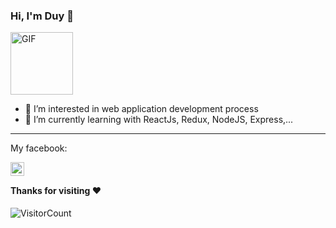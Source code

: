 ### Hi, I'm Duy 💙
<img alt="GIF" src="https://media.giphy.com/media/Cmr1OMJ2FN0B2/giphy.gif" width = 100/>

- 👀 I’m interested in web application development process <br>
- 🌱 I’m currently learning with ReactJs, Redux, NodeJS, Express,...
-----
<p>My facebook: <p>
<a href="https://www.facebook.com/nguyenduy1108/">
  <img align="left" alt="Duy's Facebook" width="22px" style="color: white" src="https://cdn.iconscout.com/icon/free/png-256/facebook-logo-2019-1597680-1350125.png" />
</a>
<br>

#### Thanks for visiting :heart:
![VisitorCount](https://profile-counter.glitch.me/fannatic2000/count.svg)
<br><br>

